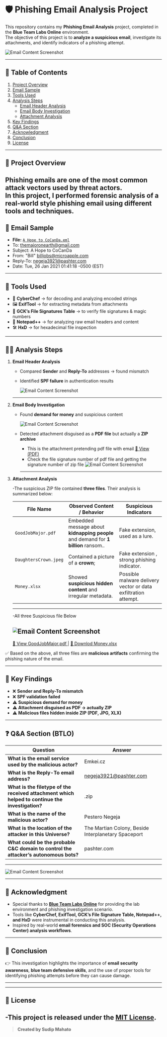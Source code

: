   # 🛡️ Phishing Email Analysis Project  

This repository contains my **Phishing Email Analysis** project, completed in the **Blue Team Labs Online** environment.  
The objective of this project is to **analyze a suspicious email**, investigate its attachments, and identify indicators of a phishing attempt.  




![Email Content Screenshot](images/scenerio_from_BTLO.png)

---

## 📑 Table of Contents
1. [Project Overview](#-project-overview)
2. [Email Sample](#-email-sample)
3. [Tools Used](#-tools-used)  
4. [Analysis Steps](#-analysis-steps)  
   - [Email Header Analysis](#1-email-header-analysis)  
   - [Email Body Investigation](#2-email-body-investigation)  
   - [Attachment Analysis](#3-attachment-analysis)  
4. [Key Findings](#-key-findings)  
5. [Q&A Section ](#qa-section )  
6. [Acknowledgment](#-acknowledgment)  
7. [Conclusion](#-conclusion)  
8. [License](#-licenset)

---
   ## 🚀 Project Overview  
  Phishing emails are one of the most common attack vectors used by threat actors.  
  In this project, I performed **forensic analysis** of a real-world style phishing email using different tools and techniques.  
 ---
  ## 📧 Email Sample
  - **File:** [`A Hope to CoCanDa.eml`](https://github.com/sudcyberip/phishing-email-analysis/blob/728aac1d5b66999d7075182095eb44cc20458dd4/A%20Hope%20to%20CoCanDa.eml)
  - To: themajoronearth@gmail.com
  - Subject: A Hope to CoCanDa
  - From: "Bill" <billjobs@microapple.com>
  - Reply-To: negeja3921@pashter.com
  - Date: Tue, 26 Jan 2021 01:41:18 -0500 (EST)

---

## 🔧 Tools Used  
- 🧩 **CyberChef** → for decoding and analyzing encoded strings  
- 🖼️ **ExifTool** → for extracting metadata from attachments  
- 📑 **GCK’s File Signatures Table** → to verify file signatures & magic numbers  
- 📝 **Notepad++** → for analyzing raw email headers and content  
- 🛠️ **HxD** → for hexadecimal file inspection  

---

## 🕵️‍♂️ Analysis Steps  

1. **Email Header Analysis**  
   - Compared **Sender** and **Reply-To** addresses → found mismatch  
   - Identified **SPF failure** in authentication results
     
     ![Email Content Screenshot](images/email_header_spf_fail.png) 
    ---
2. **Email Body Investigation**  
   - Found **demand for money** and suspicious content
      
     ![Email Content Screenshot](images/sample_Email_with_AttachmentPdf.png)
     
   - Detected attachment disguised as a **PDF file** but actually a **ZIP archive**
       - This is the attachment pretending  pdf file with email
         [📄 View  (PDF)](pretending-to-be-attached-pdf_file/PuzzleToCoCanDa.pdf)
       - Check the file signature number  of pdf file and getting the   signature number  of zip file
         ![Email Content Screenshot](images/attachmentpdf_HEX_value.png) 
      ---
 3. **Attachment Analysis**  

    -The suspicious ZIP file contained **three files**. Their analysis is summarized below:

    | File Name     | Observed Content / Behavior | Suspicious Indicators |
    |---------------|-----------------------------|------------------------|
    | `GoodJobMajor.pdf` | Embedded message about **kidnapping people** and demand for **1 billion** ransom.. | Fake extension, used as a lure. |
    | `DaughtersCrown.jpeg`   | Contained a picture of a **crown**;  | Fake extension , strong phishing indicator. |
    | `Money.xlsx`   | Showed **suspicious hidden content** and irregular metadata. | Possible malware delivery vector or data exfiltration attempt. |
     ---
     -All three Suspicious file Below   
   
    ![Email Content Screenshot](inside_attached_zip_file/DaughtersCrown.jpeg)
     ---
     [📄 View GoodJobMajor.pdf ](inside_attached_zip_file/GoodJobMajor.pdf)      |         [📄 Downlod Money.xlsx](inside_attached_zip_file/Money.xlsx)
   

 ✅ Based on the above, all three files are **malicious artifacts** confirming the phishing nature of the email.
 

---

## 🚩 Key Findings  
- ❌ **Sender and Reply-To mismatch**  
- ❌ **SPF validation failed**  
- ⚠️ **Suspicious demand for money**  
- ⚠️ **Attachment disguised as PDF → actually ZIP**  
- ⚠️ **Malicious files hidden inside ZIP (PDF, JPG, XLX)**
 ---

 ## ❓ Q&A Section  (BTLO)

| Question | Answer |
|----------|--------|
| **What is the email service used by the malicious actor?** | Emkei.cz |
| **What is the Reply-To email address?** | negeja3921@pashter.com |
| **What is the filetype of the received attachment which helped to continue the investigation?** | .zip |
| **What is the name of the malicious actor?** | Pestero Negeja |
| **What is the location of the attacker in this Universe?** | The Martian Colony, Beside Interplanetary Spaceport |
| **What could be the probable C&C domain to control the attacker’s autonomous bots?** | pashter.com |
---
![Email Content Screenshot](images/Complete_Challenge.png)

---

## 🙌 Acknowledgment  

- Special thanks to **[Blue Team Labs Online](https://blueteamlabs.online/)** for providing the lab environment and phishing investigation scenario.  
- Tools like **CyberChef, ExifTool, GCK’s File Signature Table, Notepad++, and HxD** were instrumental in conducting this analysis.  
- Inspired by real-world **email forensics and SOC (Security Operations Center) analysis workflows**.
 
---
## 🧾 Conclusion

  👉 This investigation highlights the importance of **email security awareness**, **blue team defensive skills**, and the use of proper tools for identifying phishing attempts before they can cause damage.  

---
 ---
## 📄 **License**

 -This project is released under the [MIT License](LICENSE).
---

> **Created by Sudip Mahato**

